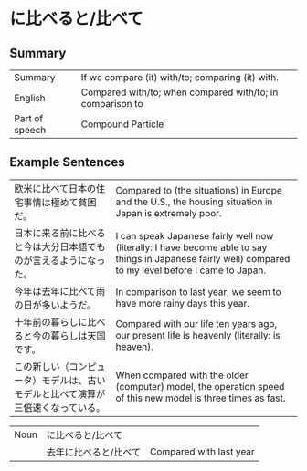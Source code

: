 # に比べると/比べて

## Summary

<table><tr>   <td>Summary</td>   <td>If we compare (it) with/to; comparing (it) with.</td></tr><tr>   <td>English</td>   <td>Compared with/to; when compared with/to; in comparison to</td></tr><tr>   <td>Part of speech</td>   <td>Compound Particle</td></tr></table>

## Example Sentences

<table><tr>   <td>欧米に比べて日本の住宅事情は極めて貧困だ。</td>   <td>Compared to (the situations) in Europe and the U.S., the housing situation in Japan is extremely poor.</td></tr><tr>   <td>日本に来る前に比べると今は大分日本語でものが言えるようになった。</td>   <td>I can speak Japanese fairly well now (literally: I have become able to say things in Japanese fairly well) compared to my level before I came to Japan.</td></tr><tr>   <td>今年は去年に比べて雨の日が多いようだ。</td>   <td>In comparison to last year, we seem to have more rainy days this year.</td></tr><tr>   <td>十年前の暮らしに比べると今の暮らしは天国です。</td>   <td>Compared with our life ten years ago, our present life is heavenly (literally: is heaven).</td></tr><tr>   <td>この新しい（コンピュータ）モデルは、古いモデルと比べて演算が三倍速くなっている。</td>   <td>When compared with the older (computer) model, the operation speed of this new model is three times as fast.</td></tr></table>

<table class="table"><tbody><tr class="tr head"><td class="td"><span class="bold">Noun</span></td><td class="td"><span class="concept">に比べると</span><span>/</span><span class="concept">比べて</span></td><td class="td"></td></tr><tr class="tr"><td class="td"></td><td class="td"><span>去年</span><span class="concept">に比べると</span><span>/</span><span class="concept">比べて</span></td><td class="td"><span>Compared with last year</span></td></tr></tbody></table>

